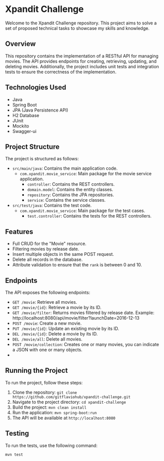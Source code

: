 # Xpandit Challenge

Welcome to the Xpandit Challenge repository. This project aims to solve a set of proposed technical tasks to showcase my skills and knowledge.

## Overview

This repository contains the implementation of a RESTful API for managing movies. The API provides endpoints for creating, retrieving, updating, and deleting movies. Additionally, the project includes unit tests and integration tests to ensure the correctness of the implementation.

## Technologies Used

- Java
- Spring Boot
- JPA (Java Persistence API)
- H2 Database
- JUnit
- Mockito
- Swagger-ui

## Project Structure

The project is structured as follows:

- `src/main/java`: Contains the main application code.
  - `com.xpandit.movie_service`: Main package for the movie service application.
    - `controller`: Contains the REST controllers.
    - `domain.model`: Contains the entity classes.
    - `repository`: Contains the JPA repositories.
    - `service`: Contains the service classes.
- `src/test/java`: Contains the test code.
  - `com.xpandit.movie_service`: Main package for the test cases.
    - `test.controller`: Contains the tests for the REST controllers.

## Features

- Full CRUD for the "Movie" resource.
- Filtering movies by release date.
- Insert multiple objects in the same POST request.
- Delete all records in the database.
- Attribute validation to ensure that the `rank` is between 0 and 10.

## Endpoints

The API exposes the following endpoints:

- `GET /movie`: Retrieve all movies.
- `GET /movie/{id}`: Retrieve a movie by its ID.
- `GET /movie/filter`: Returns movies filtered by release date. Example: http://localhost:8080/api/movie/filter?launchDate=2016-12-13
- `POST /movie`: Create a new movie.
- `PUT /movie/{id}`: Update an existing movie by its ID.
- `DEL /movie/{id}`: Delete a movie by its ID.
- `DEL /movie/all`: Delete all movies.
- `POST /movie/collection`: Creates one or many movies, you can indicate a JSON with one or many objects.
- 

## Running the Project

To run the project, follow these steps:

1. Clone the repository: `git clone https://github.com/gitflaviohub/xpandit-challenge.git`
2. Navigate to the project directory: `cd xpandit-challenge`
3. Build the project: `mvn clean install`
4. Run the application: `mvn spring-boot:run`
5. The API will be available at `http://localhost:8080`

## Testing

To run the tests, use the following command:

```bash
mvn test
